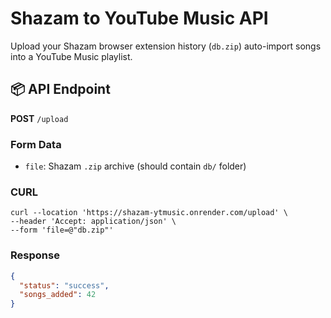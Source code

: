 # Shazam to YouTube Music API

Upload your Shazam browser extension history (`db.zip`) auto-import songs into a YouTube Music playlist.

## 📦 API Endpoint

**POST** `/upload`

### Form Data

- `file`: Shazam `.zip` archive (should contain `db/` folder)

### CURL

```
curl --location 'https://shazam-ytmusic.onrender.com/upload' \
--header 'Accept: application/json' \
--form 'file=@"db.zip"'
```

### Response

```json
{
  "status": "success",
  "songs_added": 42
}
```
